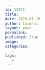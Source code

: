 ```yaml
---
id: 12971
title: 
date: 2020-01-10
author: taimani
layout: post
permalink: 
published: true
image: 
categories:
   - 
tags:
   - 
---
```


